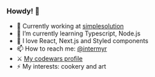 ### Howdy! 👋

- 💼 Currently working at [simplesolution](http://simplesolution.pro/)
- 🌱 I’m currently learning Typescript, Node.js
- 💞 I love React, Next.js and Styled components
- 📫 How to reach me: [@intermyr](https://t.me/intermyr)
- ⚔️ [My codewars profile](https://www.codewars.com/users/intermyr)
- ⚡️ My interests: cookery and art
